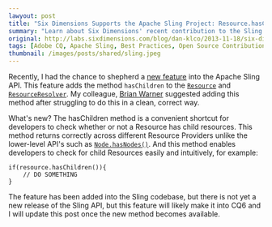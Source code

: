 ```yaml
---
lawyout: post
title: "Six Dimensions Supports the Apache Sling Project: Resource.hasChildren"
summary: "Learn about Six Dimensions' recent contribution to the Sling API of a new hasChildren method"
original: http://labs.sixdimensions.com/blog/dan-klco/2013-11-18/six-dimensions-supports-apache-sling-project-resourcehaschildren
tags: [Adobe CQ, Apache Sling, Best Practices, Open Source Contribution]
thumbnail: /images/posts/shared/sling.jpeg
---
```


Recently, I had the chance to shepherd a [new feature](https://issues.apache.org/jira/browse/SLING-3213) into the Apache Sling API.  This feature adds the method `hasChildren` to the [`Resource`](http://sling.apache.org/apidocs/sling6/org/apache/sling/api/resource/Resource.html) and [`ResourceResolver`](http://sling.apache.org/apidocs/sling6/org/apache/sling/api/resource/ResourceResolver.html).  My colleague, [Brian Warner](https://twitter.com/Brian_A_Warner) suggested adding this method after struggling to do this in a clean, correct way.

What's new? The hasChildren method is a convenient shortcut for developers to check whether or not a Resource has child resources.  This method returns correctly across different Resource Providers unlike the lower-level API's such as [`Node.hasNodes()`](http://www.day.com/maven/javax.jcr/javadocs/jcr-1.0/javax/jcr/Node.html).  And this method enables developers to check for child Resources easily and intuitively, for example:

	if(resource.hasChildren()){
		// DO SOMETHING
	}

The feature has been added into the Sling codebase, but there is not yet a new release of the Sling API, but this feature will likely make it into CQ6 and I will update this post once the new method becomes available.